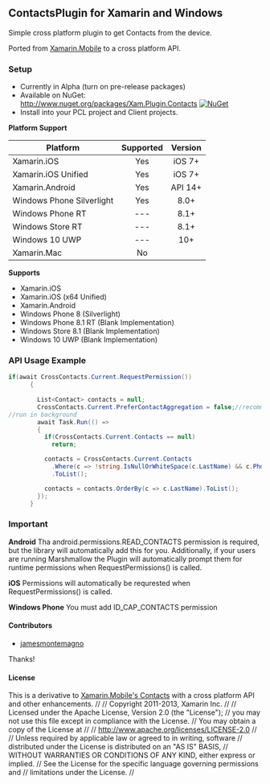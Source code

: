 ## ContactsPlugin for Xamarin and Windows

Simple cross platform plugin to get Contacts from the device.

Ported from [Xamarin.Mobile](http://www.github.com/xamarin/xamarin.mobile) to a cross platform API.

### Setup
* Currently in Alpha (turn on pre-release packages)
* Available on NuGet: http://www.nuget.org/packages/Xam.Plugin.Contacts [![NuGet](https://img.shields.io/nuget/v/Xam.Plugin.Contacts.svg?label=NuGet)](https://www.nuget.org/packages/Xam.Plugin.Contacts/)
* Install into your PCL project and Client projects.

**Platform Support**

|Platform|Supported|Version|
| ------------------- | :-----------: | :------------------: |
|Xamarin.iOS|Yes|iOS 7+|
|Xamarin.iOS Unified|Yes|iOS 7+|
|Xamarin.Android|Yes|API 14+|
|Windows Phone Silverlight|Yes|8.0+|
|Windows Phone RT|---|8.1+|
|Windows Store RT|---|8.1+|
|Windows 10 UWP|---|10+|
|Xamarin.Mac|No||

**Supports**
* Xamarin.iOS
* Xamarin.iOS (x64 Unified)
* Xamarin.Android
* Windows Phone 8 (Silverlight)
* Windows Phone 8.1 RT (Blank Implementation)
* Windows Store 8.1 (Blank Implementation)
* Windows 10 UWP (Blank Implementation)

### API Usage Example
```csharp
if(await CrossContacts.Current.RequestPermission())
      {
     
        List<Contact> contacts = null;
        CrossContacts.Current.PreferContactAggregation = false;//recommended
//run in background
        await Task.Run(() =>
        {
          if(CrossContacts.Current.Contacts == null)
            return;

          contacts = CrossContacts.Current.Contacts
            .Where(c => !string.IsNullOrWhiteSpace(c.LastName) && c.Phones.Count > 0)         
            .ToList();

          contacts = contacts.OrderBy(c => c.LastName).ToList();
        });
      }
```



### Important

**Android**
Tha android.permissions.READ_CONTACTS permission is required, but the library will automatically add this for you. Additionally, if your users are running Marshmallow the Plugin will automatically prompt them for runtime permissions when RequestPermissions() is called.

**iOS**
Permissions will automatically be requrested when RequestPermissions() is called.

**Windows Phone**
You must add ID_CAP_CONTACTS permission

#### Contributors
* [jamesmontemagno](https://github.com/jamesmontemagno)

Thanks!

#### License
This is a derivative to [Xamarin.Mobile's Contacts](http://github.com/xamarin/xamarin.mobile) with a cross platform API and other enhancements.
﻿//
//  Copyright 2011-2013, Xamarin Inc.
//
//    Licensed under the Apache License, Version 2.0 (the "License");
//    you may not use this file except in compliance with the License.
//    You may obtain a copy of the License at
//
//        http://www.apache.org/licenses/LICENSE-2.0
//
//    Unless required by applicable law or agreed to in writing, software
//    distributed under the License is distributed on an "AS IS" BASIS,
//    WITHOUT WARRANTIES OR CONDITIONS OF ANY KIND, either express or implied.
//    See the License for the specific language governing permissions and
//    limitations under the License.
//

